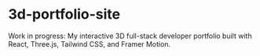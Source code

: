 # 3d-portfolio-site
 Work in progress: My interactive 3D full-stack developer portfolio built with React, Three.js, Tailwind CSS, and Framer Motion.
